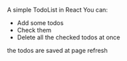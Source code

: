 A simple TodoList in React
You can:
 - Add some todos
 - Check them
 - Delete all the checked todos at once

the todos are saved at page refresh
